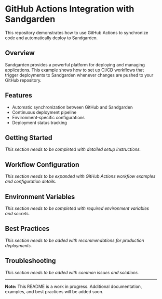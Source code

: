 # GitHub Actions Integration with Sandgarden

This repository demonstrates how to use GitHub Actions to synchronize code and automatically deploy to Sandgarden.

## Overview

Sandgarden provides a powerful platform for deploying and managing applications. This example shows how to set up CI/CD workflows that trigger deployments to Sandgarden whenever changes are pushed to your GitHub repository.

## Features

- Automatic synchronization between GitHub and Sandgarden
- Continuous deployment pipeline
- Environment-specific configurations
- Deployment status tracking

## Getting Started

*This section needs to be completed with detailed setup instructions.*

## Workflow Configuration

*This section needs to be expanded with GitHub Actions workflow examples and configuration details.*

## Environment Variables

*This section needs to be completed with required environment variables and secrets.*

## Best Practices

*This section needs to be added with recommendations for production deployments.*

## Troubleshooting

*This section needs to be added with common issues and solutions.*

---

**Note:** This README is a work in progress. Additional documentation, examples, and best practices will be added soon.
